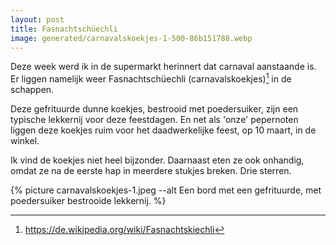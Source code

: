 ```yaml
---
layout: post
title: Fasnachtschüechli
image: generated/carnavalskoekjes-1-500-86b151788.webp
---
```


Deze week werd ik in de supermarkt herinnert dat carnaval aanstaande is. Er liggen namelijk weer Fasnachtschüechli (carnavalskoekjes)[^1] in de schappen.

Deze gefrituurde dunne koekjes, bestrooid met poedersuiker, zijn een typische lekkernij voor deze feestdagen. En net als 'onze' pepernoten liggen deze koekjes ruim voor het daadwerkelijke feest, op 10 maart, in de winkel.

Ik vind de koekjes niet heel bijzonder. Daarnaast eten ze ook onhandig, omdat ze na de eerste hap in meerdere stukjes breken. Drie sterren.

{% picture carnavalskoekjes-1.jpeg --alt Een bord met een gefrituurde, met poedersuiker bestrooide lekkernij. %}

[^1]: <https://de.wikipedia.org/wiki/Fasnachtskiechli>
